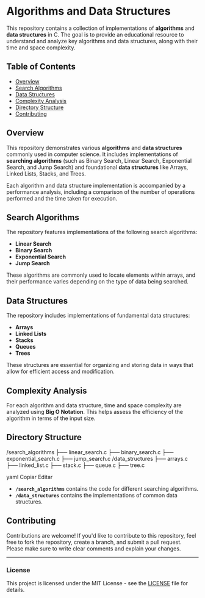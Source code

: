 # Algorithms and Data Structures

This repository contains a collection of implementations of **algorithms** and **data structures** in C. The goal is to provide an educational resource to understand and analyze key algorithms and data structures, along with their time and space complexity.

## Table of Contents

- [Overview](#overview)
- [Search Algorithms](#search-algorithms)
- [Data Structures](#data-structures)
- [Complexity Analysis](#complexity-analysis)
- [Directory Structure](#directory-structure)
- [Contributing](#contributing)

## Overview

This repository demonstrates various **algorithms** and **data structures** commonly used in computer science. It includes implementations of **searching algorithms** (such as Binary Search, Linear Search, Exponential Search, and Jump Search) and foundational **data structures** like Arrays, Linked Lists, Stacks, and Trees.

Each algorithm and data structure implementation is accompanied by a performance analysis, including a comparison of the number of operations performed and the time taken for execution.

## Search Algorithms

The repository features implementations of the following search algorithms:

- **Linear Search**
- **Binary Search**
- **Exponential Search**
- **Jump Search**

These algorithms are commonly used to locate elements within arrays, and their performance varies depending on the type of data being searched.

## Data Structures

The repository includes implementations of fundamental data structures:

- **Arrays**
- **Linked Lists**
- **Stacks**
- **Queues**
- **Trees**

These structures are essential for organizing and storing data in ways that allow for efficient access and modification.

## Complexity Analysis

For each algorithm and data structure, time and space complexity are analyzed using **Big O Notation**. This helps assess the efficiency of the algorithm in terms of the input size.

## Directory Structure

/search_algorithms ├── linear_search.c ├── binary_search.c ├── exponential_search.c ├── jump_search.c /data_structures ├── arrays.c ├── linked_list.c ├── stack.c ├── queue.c ├── tree.c

yaml
Copiar
Editar

- **`/search_algorithms`** contains the code for different searching algorithms.
- **`/data_structures`** contains the implementations of common data structures.

## Contributing

Contributions are welcome! If you'd like to contribute to this repository, feel free to fork the repository, create a branch, and submit a pull request. Please make sure to write clear comments and explain your changes.

---

### License
This project is licensed under the MIT License - see the [LICENSE](LICENSE) file for details.
